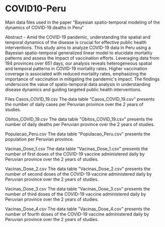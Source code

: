# COVID10-Peru
Main data files used in the paper "Bayesian spatio-temporal modeling of the dynamics of COVID-19 deaths in Peru"

Abstract - Amid the COVID-19 pandemic, understanding the spatial and temporal dynamics of the disease is crucial for effective public health interventions. This study aims to analyze COVID-19 data in Peru using a Bayesian spatio-temporal generalized linear model to elucidate mortality patterns and assess the impact of vaccination efforts. Leveraging data from 194 provinces over 651 days, our analysis reveals heterogeneous spatial and temporal patterns in COVID-19 mortality rates. Higher vaccination coverage is associated with reduced mortality rates, emphasizing the importance of vaccination in mitigating the pandemic's impact. The findings underscore the value of spatio-temporal data analysis in understanding disease dynamics and guiding targeted public health interventions.


Files
Casos_COVID_19.csv
The data table "Casos_COVID_19.csv" presents the number of daily cases per Peruvian province over the 2 years of studies.

Obitos_COVID_19.csv
The data table "Obitos_COVID_19.csv" presents the number of daily deaths per Peruvian province over the 2 years of studies.

Populacao_Peru.csv
The data table "Populacao_Peru.csv" presents the population per Peruvian province.

Vacinas_Dose_1.csv
The data table "Vacinas_Dose_1.csv" presents the number of first doses of the COVID-19 vaccine administered daily by Peruvian province over the 2 years of studies.

Vacinas_Dose_2.csv
The data table "Vacinas_Dose_2.csv" presents the number of second doses of the COVID-19 vaccine administered daily by Peruvian province over the 2 years of studies.

Vacinas_Dose_3.csv
The data table "Vacinas_Dose_3.csv" presents the number of third doses of the COVID-19 vaccine administered daily by Peruvian province over the 2 years of studies.

Vacinas_Dose_4.csv
The data table "Vacinas_Dose_4.csv" presents the number of fourth doses of the COVID-19 vaccine administered daily by Peruvian province over the 2 years of studies.
